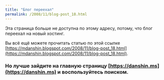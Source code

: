 ```yaml
---
title: "Блог переехал"
permalink: /2008/11/blog-post_18.html
---
```

Эта страница больше не доступна по этому адресу, потому, что блог переехал на новый хостинг.

Вы всё ещё можете прочитать статью по этой ссылке [https://mdanshin.blogspot.com/2008/11/blog-post_18.html](https://mdanshin.blogspot.com/2008/11/blog-post_18.html).

### Но лучше зайдите на главную страницу [https://danshin.ms](https://danshin.ms) и воспользуйтесь поиском.